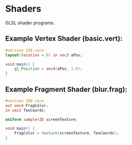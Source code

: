 # Shaders

GLSL shader programs.

## Example Vertex Shader (basic.vert):
```glsl
#version 330 core
layout(location = 0) in vec3 aPos;

void main() {
    gl_Position = vec4(aPos, 1.0);
}
```

## Example Fragment Shader (blur.frag):
```glsl
#version 330 core
out vec4 FragColor;
in vec2 TexCoords;

uniform sampler2D screenTexture;

void main() {
    FragColor = texture(screenTexture, TexCoords);
}
```
